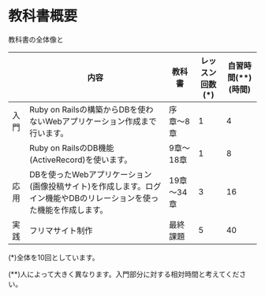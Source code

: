 # 教科書概要

教科書の全体像と

|      | 内容                                                         | 教科書      | レッスン回数(*) | 自習時間(**)(時間) |
| ---- | ------------------------------------------------------------ | ----------- | --------------- | ------------------ |
| 入門 | Ruby on Railsの構築からDBを使わないWebアプリケーション作成まで行います。 | 序章〜8章   | 1               | 4                  |
|      | Ruby on RailsのDB機能(ActiveRecord)を使います。              | 9章〜18章   | 1               | 8                  |
| 応用 | DBを使ったWebアプリケーション(画像投稿サイト)を作成します。ログイン機能やDBのリレーションを使った機能を作成します。 | 19章 〜34章 | 3               | 16                 |
| 実践 | フリマサイト制作                                             | 最終課題    | 5               | 40                 |

(*)全体を10回としています。

(**)人によって大きく異なります。入門部分に対する相対時間と考えてください。